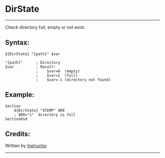 # DirState

---

Check directory full, empty or not exist.

## Syntax:

	${DirState} "[path]" $var

	"[path]"      ; Directory
	$var          ; Result:
	              ;    $var=0  (empty)
	              ;    $var=1  (full)
	              ;    $var=-1 (directory not found)

## Example:

	Section
		${DirState} "$TEMP" $R0
		; $R0="1"  directory is full
	SectionEnd

## Credits:

Written by [Instructor][1]

---

[1]: http://nsis.sourceforge.net/User:Instructor